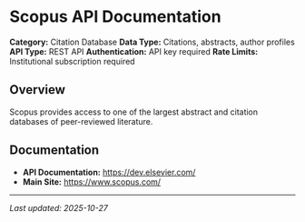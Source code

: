 # Scopus API Documentation

**Category:** Citation Database
**Data Type:** Citations, abstracts, author profiles
**API Type:** REST API
**Authentication:** API key required
**Rate Limits:** Institutional subscription required

## Overview

Scopus provides access to one of the largest abstract and citation databases of peer-reviewed literature.

## Documentation

- **API Documentation:** https://dev.elsevier.com/
- **Main Site:** https://www.scopus.com/

---

*Last updated: 2025-10-27*
